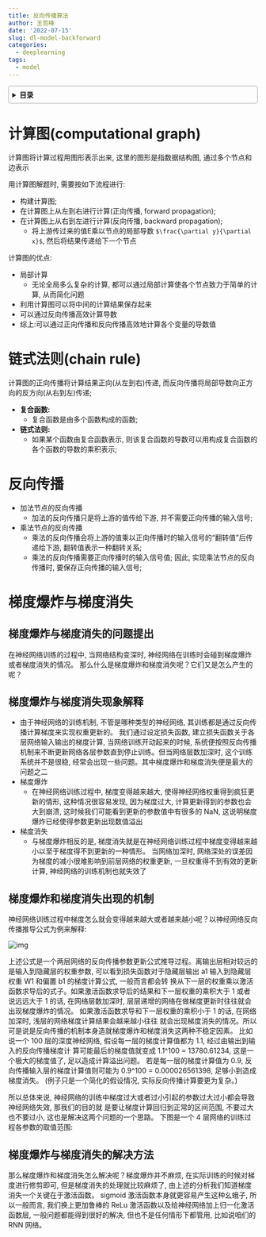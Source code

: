 ```yaml
---
title: 反向传播算法
author: 王哲峰
date: '2022-07-15'
slug: dl-model-backforward
categories:
  - deeplearning
tags:
  - model
---
```


<style>
details {
    border: 1px solid #aaa;
    border-radius: 4px;
    padding: .5em .5em 0;
}
summary {
    font-weight: bold;
    margin: -.5em -.5em 0;
    padding: .5em;
}
details[open] {
    padding: .5em;
}
details[open] summary {
    border-bottom: 1px solid #aaa;
    margin-bottom: .5em;
}
</style>

<details><summary>目录</summary><p>

- [计算图(computational graph)](#计算图computational-graph)
- [链式法则(chain rule)](#链式法则chain-rule)
- [反向传播](#反向传播)
- [梯度爆炸与梯度消失](#梯度爆炸与梯度消失)
  - [梯度爆炸与梯度消失的问题提出](#梯度爆炸与梯度消失的问题提出)
  - [梯度爆炸与梯度消失现象解释](#梯度爆炸与梯度消失现象解释)
  - [梯度爆炸和梯度消失出现的机制](#梯度爆炸和梯度消失出现的机制)
  - [梯度爆炸与梯度消失的解决方法](#梯度爆炸与梯度消失的解决方法)
</p></details><p></p>

# 计算图(computational graph)

计算图将计算过程用图形表示出来, 这里的图形是指数据结构图, 通过多个节点和边表示

用计算图解题时, 需要按如下流程进行:

- 构建计算图; 
- 在计算图上从左到右进行计算(正向传播, forward propagation); 
- 在计算图上从右到左进行计算(反向传播, backward propagation); 
   - 将上游传过来的值E乘以节点的局部导数 `$\frac{\partial y}{\partial x}$`, 
     然后将结果传递给下一个节点

计算图的优点:

- 局部计算
   - 无论全局多么复杂的计算, 都可以通过局部计算使各个节点致力于简单的计算, 从而简化问题
- 利用计算图可以将中间的计算结果保存起来
- 可以通过反向传播高效计算导数
- 综上:可以通过正向传播和反向传播高效地计算各个变量的导数值

# 链式法则(chain rule)

计算图的正向传播将计算结果正向(从左到右)传递, 
而反向传播将局部导数向正方向的反方向(从右到左)传递; 

* **复合函数:**
    - 复合函数是由多个函数构成的函数; 
* **链式法则:**
    - 如果某个函数由复合函数表示, 则该复合函数的导数可以用构成复合函数的各个函数的导数的乘积表示; 

# 反向传播

- 加法节点的反向传播
    - 加法的反向传播只是将上游的值传给下游, 并不需要正向传播的输入信号; 
- 乘法节点的反向传播
    - 乘法的反向传播会将上游的值乘以正向传播时的输入信号的“翻转值”后传递给下游, 翻转值表示一种翻转关系; 
    - 乘法的反向传播需要正向传播时的输入信号值; 因此, 实现乘法节点的反向传播时, 要保存正向传播的输入信号; 

# 梯度爆炸与梯度消失

## 梯度爆炸与梯度消失的问题提出

在神经网络训练的过程中, 当网络结构变深时, 
神经网络在训练时会碰到梯度爆炸或者梯度消失的情况。
那么什么是梯度爆炸和梯度消失呢？它们又是怎么产生的呢？

## 梯度爆炸与梯度消失现象解释

- 由于神经网络的训练机制, 不管是哪种类型的神经网络, 其训练都是通过反向传播计算梯度来实现权重更新的。
  我们通过设定损失函数, 建立损失函数关于各层网络输入输出的梯度计算, 当网络训练开动起来的时候, 
  系统便按照反向传播机制来不断更新网络各层参数直到停止训练。但当网络层数加深时, 这个训练系统并不是很稳, 
  经常会出现一些问题。其中梯度爆炸和梯度消失便是最大的问题之二
- 梯度爆炸
    - 在神经网络训练过程中, 梯度变得越来越大, 使得神经网络权重得到疯狂更新的情形, 这种情况很容易发现, 
      因为梯度过大, 计算更新得到的参数也会大到崩溃, 这时候我们可能看到更新的参数值中有很多的 NaN, 
      这说明梯度爆炸已经使得参数更新出现数值溢出
- 梯度消失
    - 与梯度爆炸相反的是, 梯度消失就是在神经网络训练过程中梯度变得越来越小以至于梯度得不到更新的一种情形。
      当网络加深时, 网络深处的误差因为梯度的减小很难影响到前层网络的权重更新, 一旦权重得不到有效的更新计算, 
      神经网络的训练机制也就失效了

## 梯度爆炸和梯度消失出现的机制

神经网络训练过程中梯度怎么就会变得越来越大或者越来越小呢？以神经网络反向传播推导公式为例来解释:

![img](images/gradient_explosion_disappear.png)

上述公式是一个两层网络的反向传播参数更新公式推导过程。离输出层相对较远的是输入到隐藏层的权重参数, 
可以看到损失函数对于隐藏层输出 a1 输入到隐藏层权重 W1 和偏置 b1 的梯度计算公式, 一般而言都会转
换从下一层的权重乘以激活函数求导后的式子。如果激活函数求导后的结果和下一层权重的乘积大于 1 或者
说远远大于 1 的话, 在网络层数加深时, 层层递增的网络在做梯度更新时往往就会出现梯度爆炸的情况。
如果激活函数求导和下一层权重的乘积小于 1 的话, 在网络加深时, 浅层的网络梯度计算结果会越来越小往往
就会出现梯度消失的情况。所以可是说是反向传播的机制本身造就梯度爆炸和梯度消失这两种不稳定因素。
比如说一个 100 层的深度神经网络, 假设每一层的梯度计算值都为 1.1, 经过由输出到输入的反向传播梯度计
算可能最后的梯度值就变成 1.1^100 = 13780.61234, 这是一个极大的梯度值了, 足以造成计算溢出问题。
若是每一层的梯度计算值为 0.9, 反向传播输入层的梯度计算值则可能为 0.9^100 = 0.000026561398, 
足够小到造成梯度消失。 (例子只是一个简化的假设情况, 实际反向传播计算要更为复杂。) 

所以总体来说, 神经网络的训练中梯度过大或者过小引起的参数过大过小都会导致神经网络失效, 那我们的目的就
是要让梯度计算回归到正常的区间范围, 不要过大也不要过小, 这也是解决这两个问题的一个思路。
下图是一个 4 层网络的训练过程各参数的取值范围:

## 梯度爆炸与梯度消失的解决方法

那么梯度爆炸和梯度消失怎么解决呢？梯度爆炸并不麻烦, 在实际训练的时候对梯度进行修剪即可, 
但是梯度消失的处理就比较麻烦了, 由上述的分析我们知道梯度消失一个关键在于激活函数。
sigmoid 激活函数本身就更容易产生这种幺蛾子, 所以一般而言, 
我们换上更加鲁棒的 ReLu 激活函数以及给神经网络加上归一化激活函数层, 一般问题都能得到很好的解决, 
但也不是任何情形下都管用, 比如说咱们的 RNN 网络。
